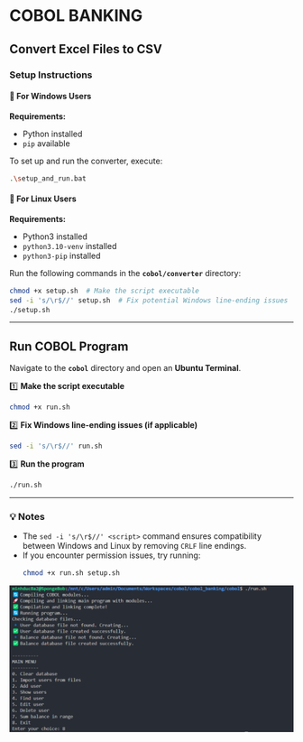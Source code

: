 # **COBOL BANKING**

## **Convert Excel Files to CSV**
### **Setup Instructions**

#### **🔹 For Windows Users**
**Requirements:**  
- Python installed  
- `pip` available  

To set up and run the converter, execute:  
```sh
.\setup_and_run.bat
```

#### **🔹 For Linux Users**
**Requirements:**  
- Python3 installed  
- `python3.10-venv` installed
- `python3-pip` installed  

Run the following commands in the **`cobol/converter`** directory:

```sh
chmod +x setup.sh  # Make the script executable
sed -i 's/\r$//' setup.sh  # Fix potential Windows line-ending issues
./setup.sh
```

---

## **Run COBOL Program**
Navigate to the **`cobol`** directory and open an **Ubuntu Terminal**.

1️⃣ **Make the script executable**  
```sh
chmod +x run.sh
```

2️⃣ **Fix Windows line-ending issues (if applicable)**  
```sh
sed -i 's/\r$//' run.sh
```

3️⃣ **Run the program**  
```sh
./run.sh
```

---

### **💡 Notes**
- The `sed -i 's/\r$//' <script>` command ensures compatibility between Windows and Linux by removing `CRLF` line endings.
- If you encounter permission issues, try running:
  ```sh
  chmod +x run.sh setup.sh
  ```

![UI](/UI.png)


